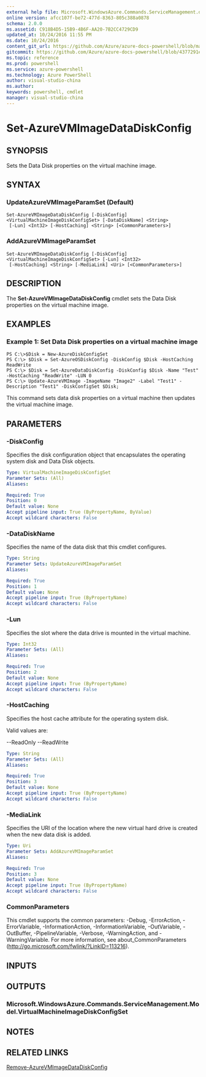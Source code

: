 ```yaml
---
external help file: Microsoft.WindowsAzure.Commands.ServiceManagement.dll-Help.xml
online version: afcc107f-be72-477d-8363-805c388a0878
schema: 2.0.0
ms.assetid: C918B4D5-15B9-4B6F-AA20-7B2CC4729CD9
updated_at: 10/24/2016 11:55 PM
ms.date: 10/24/2016
content_git_url: https://github.com/Azure/azure-docs-powershell/blob/master/azureps-cmdlets-docs/ServiceManagement/Azure.Service/v3.0.0/Set-AzureVMImageDataDiskConfig.md
gitcommit: https://github.com/Azure/azure-docs-powershell/blob/4377291ee360e58e2c1c5d644155daf6a0279055/azureps-cmdlets-docs/ServiceManagement/Azure.Service/v3.0.0/Set-AzureVMImageDataDiskConfig.md
ms.topic: reference
ms.prod: powershell
ms.service: azure-powershell
ms.technology: Azure PowerShell
author: visual-studio-china
ms.author: 
keywords: powershell, cmdlet
manager: visual-studio-china
---
```


# Set-AzureVMImageDataDiskConfig

## SYNOPSIS
Sets the Data Disk properties on the virtual machine image.

## SYNTAX

### UpdateAzureVMImageParamSet (Default)
```
Set-AzureVMImageDataDiskConfig [-DiskConfig] <VirtualMachineImageDiskConfigSet> [-DataDiskName] <String>
 [-Lun] <Int32> [-HostCaching] <String> [<CommonParameters>]
```

### AddAzureVMImageParamSet
```
Set-AzureVMImageDataDiskConfig [-DiskConfig] <VirtualMachineImageDiskConfigSet> [-Lun] <Int32>
 [-HostCaching] <String> [-MediaLink] <Uri> [<CommonParameters>]
```

## DESCRIPTION
The **Set-AzureVMImageDataDiskConfig** cmdlet sets the Data Disk properties on the virtual machine image.

## EXAMPLES

### Example 1: Set Data Disk properties on a virtual machine image
```
PS C:\>$Disk = New-AzureDiskConfigSet
PS C:\> $Disk = Set-AzureOSDiskConfig -DiskConfig $Disk -HostCaching ReadWrite
PS C:\> $Disk = Set-AzureDataDiskConfig -DiskConfig $Disk -Name "Test" -HostCaching "ReadWrite" -LUN 0
PS C:\> Update-AzureVMImage -ImageName "Image2" -Label "Test1" -Description "Test1" -DiskConfigSet $Disk;
```

This command sets data disk properties on a virtual machine then updates the virtual machine image.

## PARAMETERS

### -DiskConfig
Specifies the disk configuration object that encapsulates the operating system disk and Data Disk objects.

```yaml
Type: VirtualMachineImageDiskConfigSet
Parameter Sets: (All)
Aliases: 

Required: True
Position: 0
Default value: None
Accept pipeline input: True (ByPropertyName, ByValue)
Accept wildcard characters: False
```

### -DataDiskName
Specifies the name of the data disk that this cmdlet configures.

```yaml
Type: String
Parameter Sets: UpdateAzureVMImageParamSet
Aliases: 

Required: True
Position: 1
Default value: None
Accept pipeline input: True (ByPropertyName)
Accept wildcard characters: False
```

### -Lun
Specifies the slot where the data drive is mounted in the virtual machine.

```yaml
Type: Int32
Parameter Sets: (All)
Aliases: 

Required: True
Position: 2
Default value: None
Accept pipeline input: True (ByPropertyName)
Accept wildcard characters: False
```

### -HostCaching
Specifies the host cache attribute for the operating system disk.

Valid values are:

--ReadOnly
--ReadWrite

```yaml
Type: String
Parameter Sets: (All)
Aliases: 

Required: True
Position: 3
Default value: None
Accept pipeline input: True (ByPropertyName)
Accept wildcard characters: False
```

### -MediaLink
Specifies the URI of the location where the new virtual hard drive is created when the new data disk is added.

```yaml
Type: Uri
Parameter Sets: AddAzureVMImageParamSet
Aliases: 

Required: True
Position: 3
Default value: None
Accept pipeline input: True (ByPropertyName)
Accept wildcard characters: False
```

### CommonParameters
This cmdlet supports the common parameters: -Debug, -ErrorAction, -ErrorVariable, -InformationAction, -InformationVariable, -OutVariable, -OutBuffer, -PipelineVariable, -Verbose, -WarningAction, and -WarningVariable. For more information, see about_CommonParameters (http://go.microsoft.com/fwlink/?LinkID=113216).

## INPUTS

## OUTPUTS

### Microsoft.WindowsAzure.Commands.ServiceManagement.Model.VirtualMachineImageDiskConfigSet

## NOTES

## RELATED LINKS

[Remove-AzureVMImageDataDiskConfig](xref:ServiceManagement/Azure.Service/v3.0.0/Remove-AzureVMImageDataDiskConfig.md)


